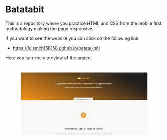 # Batatabit
This is a repository where you practice HTML and CSS from the mobile first methodology making the page responsive.

If you want to see the website you can click on the following link:

- https://luismch158158.github.io/batata-bit/

Here you can see a preview of the project

<h1 align ="center">
<img src="https://github.com/luismch158158/batata-bit/blob/master/assets/imgs/Batatabit.JPG?raw=true" height="60%" width="80%">
</h1>
